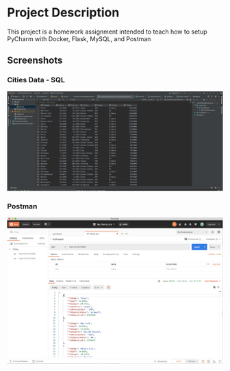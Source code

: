 # Project Description
This project is a homework assignment intended to teach how to setup PyCharm with Docker, Flask, MySQL, and Postman

## Screenshots

### Cities Data - SQL
![citiesData](screenshots/citiesData.png)

### Postman
![Postman](screenshots/Postman.png)